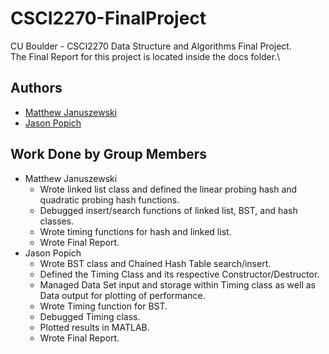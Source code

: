 # CSCI2270-FinalProject

CU Boulder - CSCI2270 Data Structure and Algorithms Final Project.\
The Final Report for this project is located inside the docs folder.\

## Authors
* [Matthew Januszewski](https://github.com/MatthewJanuszewski "matthewj")
* [Jason Popich](https://github.com/japopich "japopich")

## Work Done by Group Members
* Matthew Januszewski
    * Wrote linked list class and defined the linear probing hash and quadratic probing hash functions. 
    * Debugged insert/search functions of linked list, BST, and hash classes. 
    * Wrote timing functions for hash and linked list.
    * Wrote Final Report.
* Jason Popich
    * Wrote BST class and Chained Hash Table search/insert.
    * Defined the Timing Class and its respective Constructor/Destructor.
    * Managed Data Set input and storage within Timing class as well as Data output for plotting of performance.
    * Wrote Timing function for BST.
    * Debugged Timing class. 
    * Plotted results in MATLAB.
    * Wrote Final Report.
